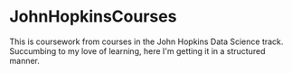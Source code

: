 # JohnHopkinsCourses

This is coursework from courses in the John Hopkins Data Science track. 
Succumbing to my love of learning, here I'm getting it in a structured manner.
